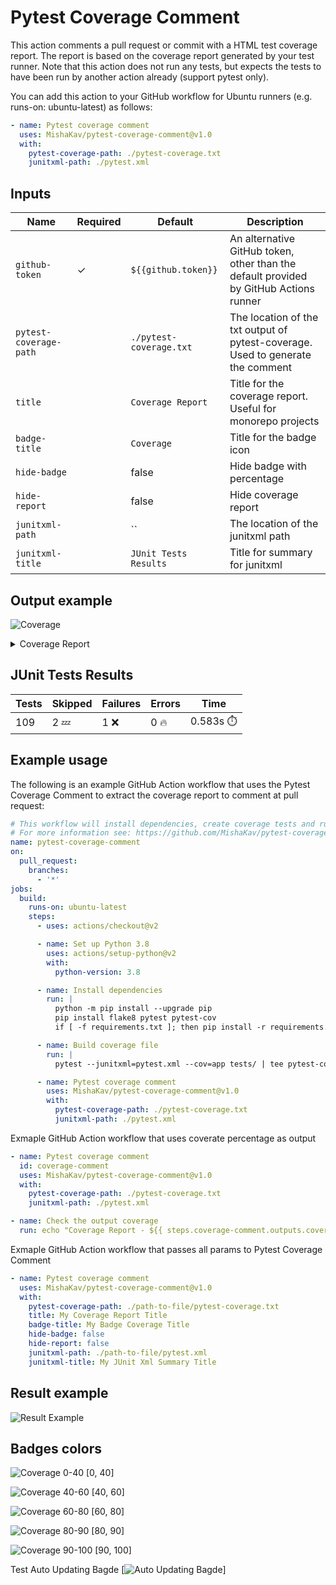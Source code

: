 # Pytest Coverage Comment

This action comments a pull request or commit with a HTML test coverage report.
The report is based on the coverage report generated by your test runner.
Note that this action does not run any tests, but expects the tests to have been run by another action already (support pytest only).

You can add this action to your GitHub workflow for Ubuntu runners (e.g. runs-on: ubuntu-latest) as follows:

```yaml
- name: Pytest coverage comment
  uses: MishaKav/pytest-coverage-comment@v1.0
  with:
    pytest-coverage-path: ./pytest-coverage.txt
    junitxml-path: ./pytest.xml
```

## Inputs

| Name                   | Required | Default                 | Description                                                                           |
| ---------------------- | -------- | ----------------------- | ------------------------------------------------------------------------------------- |
| `github-token`         | ✓        | `${{github.token}}`     | An alternative GitHub token, other than the default provided by GitHub Actions runner |
| `pytest-coverage-path` |          | `./pytest-coverage.txt` | The location of the txt output of pytest-coverage. Used to generate the comment       |
| `title`                |          | `Coverage Report`       | Title for the coverage report. Useful for monorepo projects                           |
| `badge-title`          |          | `Coverage`              | Title for the badge icon                                                              |
| `hide-badge`           |          | false                   | Hide badge with percentage                                                            |
| `hide-report`          |          | false                   | Hide coverage report                                                                  |
| `junitxml-path`        |          | ``                      | The location of the junitxml path                                                     |
| `junitxml-title`       |          | `JUnit Tests Results`   | Title for summary for junitxml                                                        |

## Output example

<img alt="Coverage" src="https://img.shields.io/badge/Coverage-30%25-red.svg" /><br/><details><summary>Coverage Report</summary><table><tr><th>File</th><th>Stmts</th><th>Miss</th><th>Cover</th><th>Missing</th></tr><tbody><tr><td colspan="5"><b>functions/example_completed</b></td></tr><tr><td>&nbsp; &nbsp;<a href="https://github.com/MishaKav/pytest-coverage-comment/blob/680f562642190a6a28f6c54785c767e2586b44b8/functions/example_completed/example_completed.py">example_completed.py</a></td><td>64</td><td>19</td><td>70%</td><td><a href="https://github.com/MishaKav/pytest-coverage-comment/blob/680f562642190a6a28f6c54785c767e2586b44b8/functions/example_completed/example_completed.py#L33">33</a>, <a href="https://github.com/MishaKav/pytest-coverage-comment/blob/680f562642190a6a28f6c54785c767e2586b44b8/functions/example_completed/example_completed.py#L39-L45">39&ndash;45</a>, <a href="https://github.com/MishaKav/pytest-coverage-comment/blob/680f562642190a6a28f6c54785c767e2586b44b8/functions/example_completed/example_completed.py#L48-L51">48&ndash;51</a>, <a href="https://github.com/MishaKav/pytest-coverage-comment/blob/680f562642190a6a28f6c54785c767e2586b44b8/functions/example_completed/example_completed.py#L55-L58">55&ndash;58</a>, <a href="https://github.com/MishaKav/pytest-coverage-comment/blob/680f562642190a6a28f6c54785c767e2586b44b8/functions/example_completed/example_completed.py#L65-L70">65&ndash;70</a>, <a href="https://github.com/MishaKav/pytest-coverage-comment/blob/680f562642190a6a28f6c54785c767e2586b44b8/functions/example_completed/example_completed.py#L91-L92">91&ndash;92</a></td></tr><tr><td colspan="5"><b>functions/example_manager</b></td></tr><tr><td>&nbsp; &nbsp;<a href="https://github.com/MishaKav/pytest-coverage-comment/blob/680f562642190a6a28f6c54785c767e2586b44b8/functions/example_manager/example_manager.py">example_manager.py</a></td><td>44</td><td>11</td><td>75%</td><td><a href="https://github.com/MishaKav/pytest-coverage-comment/blob/680f562642190a6a28f6c54785c767e2586b44b8/functions/example_manager/example_manager.py#L31-L33">31&ndash;33</a>, <a href="https://github.com/MishaKav/pytest-coverage-comment/blob/680f562642190a6a28f6c54785c767e2586b44b8/functions/example_manager/example_manager.py#L49-L55">49&ndash;55</a>, <a href="https://github.com/MishaKav/pytest-coverage-comment/blob/680f562642190a6a28f6c54785c767e2586b44b8/functions/example_manager/example_manager.py#L67-L69">67&ndash;69</a></td></tr><tr><td>&nbsp; &nbsp;<a href="https://github.com/MishaKav/pytest-coverage-comment/blob/680f562642190a6a28f6c54785c767e2586b44b8/functions/example_manager/example_static.py">example_static.py</a></td><td>40</td><td>2</td><td>95%</td><td><a href="https://github.com/MishaKav/pytest-coverage-comment/blob/680f562642190a6a28f6c54785c767e2586b44b8/functions/example_manager/example_static.py#L60-L61">60&ndash;61</a></td></tr><tr><td colspan="5"><b>functions/my_exampels</b></td></tr><tr><td>&nbsp; &nbsp;<a href="https://github.com/MishaKav/pytest-coverage-comment/blob/680f562642190a6a28f6c54785c767e2586b44b8/functions/my_exampels/example.py">example.py</a></td><td>20</td><td>20</td><td>0%</td><td><a href="https://github.com/MishaKav/pytest-coverage-comment/blob/680f562642190a6a28f6c54785c767e2586b44b8/functions/my_exampels/example.py#L1-L31">1&ndash;31</a></td></tr><tr><td colspan="5"><b>functions/resources</b></td></tr><tr><td>&nbsp; &nbsp;<a href="https://github.com/MishaKav/pytest-coverage-comment/blob/680f562642190a6a28f6c54785c767e2586b44b8/functions/resources/resources.py">resources.py</a></td><td>26</td><td>26</td><td>0%</td><td><a href="https://github.com/MishaKav/pytest-coverage-comment/blob/680f562642190a6a28f6c54785c767e2586b44b8/functions/resources/resources.py#L1-L37">1&ndash;37</a></td></tr><tr><td><b>TOTAL</b></td><td><b>1055</b></td><td><b>739</b></td><td><b>30%</b></td><td>&nbsp;</td></tr></tbody></table></details>

## JUnit Tests Results

| Tests | Skipped | Failures | Errors   | Time               |
| ----- | ------- | -------- | -------- | ------------------ |
| 109   | 2 :zzz: | 1 :x:    | 0 :fire: | 0.583s :stopwatch: |

## Example usage

The following is an example GitHub Action workflow that uses the Pytest Coverage Comment to extract the coverage report to comment at pull request:

```yaml
# This workflow will install dependencies, create coverage tests and run Pytest Coverage Comment
# For more information see: https://github.com/MishaKav/pytest-coverage-comment/
name: pytest-coverage-comment
on:
  pull_request:
    branches:
      - '*'
jobs:
  build:
    runs-on: ubuntu-latest
    steps:
      - uses: actions/checkout@v2

      - name: Set up Python 3.8
        uses: actions/setup-python@v2
        with:
          python-version: 3.8

      - name: Install dependencies
        run: |
          python -m pip install --upgrade pip
          pip install flake8 pytest pytest-cov
          if [ -f requirements.txt ]; then pip install -r requirements.txt; fi

      - name: Build coverage file
        run: |
          pytest --junitxml=pytest.xml --cov=app tests/ | tee pytest-coverage.txt

      - name: Pytest coverage comment
        uses: MishaKav/pytest-coverage-comment@v1.0
        with:
          pytest-coverage-path: ./pytest-coverage.txt
          junitxml-path: ./pytest.xml
```

Exmaple GitHub Action workflow that uses coverate percentage as output

```yaml
- name: Pytest coverage comment
  id: coverage-comment
  uses: MishaKav/pytest-coverage-comment@v1.0
  with:
    pytest-coverage-path: ./pytest-coverage.txt
    junitxml-path: ./pytest.xml

- name: Check the output coverage
  run: echo "Coverage Report - ${{ steps.coverage-comment.outputs.coverage }}"
```

Exmaple GitHub Action workflow that passes all params to Pytest Coverage Comment

```yaml
- name: Pytest coverage comment
  uses: MishaKav/pytest-coverage-comment@v1.0
  with:
    pytest-coverage-path: ./path-to-file/pytest-coverage.txt
    title: My Coverage Report Title
    badge-title: My Badge Coverage Title
    hide-badge: false
    hide-report: false
    junitxml-path: ./path-to-file/pytest.xml
    junitxml-title: My JUnit Xml Summary Title
```

## Result example

![Result Example](https://user-images.githubusercontent.com/289035/118040086-c9069a80-b379-11eb-82d8-dd977a4b0628.png)

## Badges colors

![Coverage 0-40](https://img.shields.io/badge/Coverage-20%25-red.svg) [0, 40]

![Coverage 40-60](https://img.shields.io/badge/Coverage-50%25-orange.svg) [40, 60]

![Coverage 60-80](https://img.shields.io/badge/Coverage-70%25-yellow.svg) [60, 80]

![Coverage 80-90](https://img.shields.io/badge/Coverage-85%25-green.svg) [80, 90]

![Coverage 90-100](https://img.shields.io/badge/Coverage-95%25-brightgreen.svg) [90, 100]

Test Auto Updating Bagde
[![Auto Updating Bagde](https://img.shields.io/endpoint?url=https://gist.githubusercontent.com/MishaKav/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/raw/pytest-coverage-comment__heads_main.json)]
